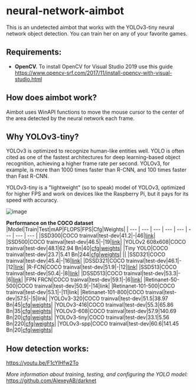 # neural-network-aimbot
This is an undetected aimbot that works with the YOLOv3-tiny neural network object detection. You can train her on any of your favorite games.

## Requirements:
* **OpenCV.** To install OpenCV for Visual Studio 2019 use this guide https://www.opencv-srf.com/2017/11/install-opencv-with-visual-studio.html

## How does aimbot work?
Aimbot uses WinAPI functions to move the mouse cursor to the center of the area detected by the neural network each frame.

## Why YOLOv3-tiny?
YOLOv3 is optimized to recognize human-like entities well. YOLO is often cited as one of the fastest architectures for deep learning-based object recognition, achieving a higher frame rate per second. YOLOv3, for example, is more than 1000 times faster than R-CNN, and 100 times faster than Fast R-CNN.

YOLOv3-tiny is a "lightweight" (so to speak) model of YOLOv3, optimized for higher FPS and work on devices like the Raspberry Pi, but it pays for its speed with accuracy.

![image](https://user-images.githubusercontent.com/51058739/114594526-06520c80-9c96-11eb-817f-d69d6c65d359.png)

**Performance on the COCO dataset**
|Model|Train|Test|mAP|FLOPS|FPS|Cfg|Weights|
| --- | --- | --- | --- | --- | --- | --- | --- |
|SSD300|COCO trainval|test-dev|41.2|-|46|[link](https://arxiv.org/abs/1512.02325)|
|SSD500|COCO trainval|test-dev|46.5|-|19|[link](https://arxiv.org/abs/1512.02325)|
|YOLOv2 608x608|COCO trainval|test-dev|48.1|62.94 Bn|40|[cfg](https://github.com/pjreddie/darknet/blob/master/cfg/yolov2.cfg)|[weights](https://pjreddie.com/media/files/yolov2.weights)|
|Tiny YOLO|COCO trainval|test-dev|23.7|5.41 Bn|244|[cfg](https://github.com/pjreddie/darknet/blob/master/cfg/yolov2-tiny.cfg)|[weights](https://pjreddie.com/media/files/yolov2-tiny.weights)|
||
|SSD321|COCO trainval|test-dev|45.4|-|16|[link](https://arxiv.org/abs/1701.06659)|
|DSSD321|COCO trainval|test-dev|46.1|-|12|[link](https://arxiv.org/abs/1701.06659)|
|R-FCN|COCO trainval|test-dev|51.9|-|12|[link](https://arxiv.org/abs/1605.06409)|
|SSD513|COCO trainval|test-dev|50.4|-|8|[link](https://arxiv.org/abs/1701.06659)|
|DSSD513|COCO trainval|test-dev|53.3|-|6|[link](https://arxiv.org/abs/1701.06659)|
|FPN FRCN|COCO trainval|test-dev|59.1|-|6|[link](https://arxiv.org/abs/1612.03144)|
|Retinanet-50-500|COCO trainval|test-dev|50.9|-|14|link|
|Retinanet-101-500|COCO trainval|test-dev|53.1|-|11|link|
|Retinanet-101-800|COCO trainval|test-dev|57.5|-|5|link|
|YOLOv3-320|COCO trainval|test-dev|51.5|38.97 Bn|45|[cfg](https://github.com/pjreddie/darknet/blob/master/cfg/yolov3.cfg)|[weights](https://pjreddie.com/media/files/yolov3.weights)|
|YOLOv3-416|COCO trainval|test-dev|55.3|65.86 Bn|35|[cfg](https://github.com/pjreddie/darknet/blob/master/cfg/yolov3.cfg)|[weights](https://pjreddie.com/media/files/yolov3.weights)|
|YOLOv3-608|COCO trainval|test-dev|57.9|140.69 Bn|20|[cfg](https://github.com/pjreddie/darknet/blob/master/cfg/yolov3.cfg)|[weights](https://pjreddie.com/media/files/yolov3.weights)|
|YOLOv3-tiny|COCO trainval|test-dev|33.1|5.56 Bn|220|[cfg](https://github.com/pjreddie/darknet/blob/master/cfg/yolov3-tiny.cfg)|[weights](https://pjreddie.com/media/files/yolov3-tiny.weights)|
|YOLOv3-spp|COCO trainval|test-dev|60.6|141.45 Bn|20|[cfg](https://github.com/pjreddie/darknet/blob/master/cfg/yolov3-spp.cfg)|[weights](https://pjreddie.com/media/files/yolov3-spp.weights)|

## How detection works:
https://youtu.be/F1cYlHfw2To


*More information about training, testing, and configuring the YOLO model:* https://github.com/AlexeyAB/darknet
